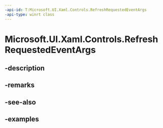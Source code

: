 ```yaml
---
-api-id: T:Microsoft.UI.Xaml.Controls.RefreshRequestedEventArgs
-api-type: winrt class
---
```


<!-- Class syntax.
public class RefreshRequestedEventArgs 
-->

# Microsoft.UI.Xaml.Controls.RefreshRequestedEventArgs

## -description

## -remarks

## -see-also

## -examples


